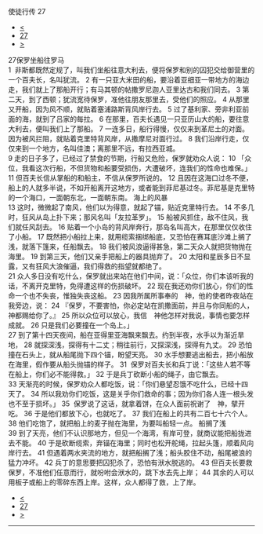 ﻿





 使徒行传 27




* [<](bible/ACT26.md)
* [27](bible/ACT.md)
* [>](bible/ACT28.md)



 
27保罗坐船往罗马  
1   非斯都既然定规了，叫我们坐船往意大利去，便将保罗和别的囚犯交给御营里的一个百夫长，名叫犹流。 
2 有一只亚大米田的船，要沿着亚细亚一带地方的海边走，我们就上了那船开行；有马其顿的帖撒罗尼迦人亚里达古和我们同去。 
3 第二天，到了西顿；犹流宽待保罗，准他往朋友那里去，受他们的照应。 
4 从那里又开船，因为风不顺，就贴着塞浦路斯背风岸行去。 
5 过了基利家、旁非利亚前面的海，就到了吕家的每拉。 
6 在那里，百夫长遇见一只亚历山大的船，要往意大利去，便叫我们上了那船。 
7 一连多日，船行得慢，仅仅来到革尼土的对面。因为被风拦阻，就贴着克里特背风岸，从撒摩尼对面行过。 
8 我们沿岸行走，仅仅来到一个地方，名叫佳澳；离那里不远，有拉西亚城。  
9 走的日子多了，已经过了禁食的节期，行船又危险，保罗就劝众人说： 
10 「众位，我看这次行船，不但货物和船要受损伤，大遭破坏，连我们的性命也难保。」 
11 但百夫长信从掌船的和船主，不信从保罗所说的。 
12 且因在这海口过冬不便，船上的人就多半说，不如开船离开这地方，或者能到菲尼基过冬。菲尼基是克里特的一个海口，一面朝东北，一面朝东南。 海上的风暴  
13 这时，微微起了南风，他们以为得意，就起了锚，贴近克里特行去。 
14 不多几时，狂风从岛上扑下来；那风名叫「友拉革罗」。 
15 船被风抓住，敌不住风，我们就任风刮去。 
16 贴着一个小岛的背风岸奔行，那岛名叫高大，在那里仅仅收住了小船。 
17 既然把小船拉上来，就用缆索捆绑船底，又恐怕在赛耳底沙滩上搁了浅，就落下篷来，任船飘去。 
18 我们被风浪逼得甚急，第二天众人就把货物抛在海里。 
19 到第三天，他们又亲手把船上的器具抛弃了。 
20 太阳和星辰多日不显露，又有狂风大浪催逼，我们得救的指望就都绝了。  
21 众人多日没有吃什么，保罗就出来站在他们中间，说：「众位，你们本该听我的话，不离开克里特，免得遭这样的伤损破坏。 
22 现在我还劝你们放心，你们的性命一个也不失丧，惟独失丧这船。 
23 因我所属所事奉的　神，他的使者昨夜站在我旁边，说： 
24 『保罗，不要害怕，你必定站在凯撒面前，并且与你同船的人，　神都赐给你了。』 
25 所以众位可以放心，我信　神他怎样对我说，事情也要怎样成就。 
26 只是我们必要撞在一个岛上。」  
27 到了第十四天夜间，船在亚得里亚海飘来飘去。约到半夜，水手以为渐近旱地， 
28 就探深浅，探得有十二丈；稍往前行，又探深浅，探得有九丈。 
29 恐怕撞在石头上，就从船尾抛下四个锚，盼望天亮。 
30 水手想要逃出船去，把小船放在海里，假作要从船头抛锚的样子。 
31  保罗对百夫长和兵丁说：「这些人若不等在船上，你们必不能得救。」 
32 于是兵丁砍断小船的绳子，由它飘去。  
33 天渐亮的时候，保罗劝众人都吃饭，说：「你们悬望忍饿不吃什么，已经十四天了。 
34 所以我劝你们吃饭，这是关乎你们救命的事；因为你们各人连一根头发也不至于损坏。」 
35  保罗说了这话，就拿着饼，在众人面前祝谢了　神，擘开吃。 
36 于是他们都放下心，也就吃了。 
37 我们在船上的共有二百七十六个人。 
38 他们吃饱了，就把船上的麦子抛在海里，为要叫船轻一点。 船搁了浅  
39 到了天亮，他们不认识那地方，但见一个海湾，有岸可登，就商议能把船拢进去不能。 
40 于是砍断缆索，弃锚在海里；同时也松开舵绳，拉起头篷，顺着风向岸行去。 
41 但遇着两水夹流的地方，就把船搁了浅；船头胶住不动，船尾被浪的猛力冲坏。 
42 兵丁的意思要把囚犯杀了，恐怕有洑水脱逃的。 
43 但百夫长要救保罗，不准他们任意而行，就吩咐会洑水的，跳下水去先上岸； 
44 其余的人可以用板子或船上的零碎东西上岸。这样，众人都得了救，上了岸。 
* [<](bible/ACT26.md)
* [27](bible/ACT.md)
* [>](bible/ACT28.md)





---









